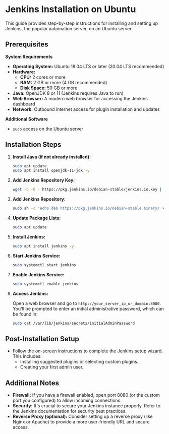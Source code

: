# Jenkins Installation on Ubuntu

This guide provides step-by-step instructions for installing and setting up Jenkins, the popular automation server, on an Ubuntu server.

## Prerequisites

**System Requirements**

* **Operating System:** Ubuntu 18.04 LTS or later (20.04 LTS recommended)
* **Hardware:**
    * **CPU:** 2 cores or more
    * **RAM:** 2 GB or more (4 GB recommended)
    * **Disk Space:** 50 GB or more
* **Java:** OpenJDK 8 or 11 (Jenkins requires Java to run)
* **Web Browser:** A modern web browser for accessing the Jenkins dashboard
* **Network:** Outbound internet access for plugin installation and updates

**Additional Software**

* `sudo` access on the Ubuntu server

## Installation Steps

1. **Install Java (if not already installed):**

   ```bash
   sudo apt update
   sudo apt install openjdk-11-jdk -y
   ```

2. **Add Jenkins Repository Key:**

   ```bash
   wget -q -O - https://pkg.jenkins.io/debian-stable/jenkins.io.key | sudo apt-key add -
   ```

3. **Add Jenkins Repository:**

   ```bash
   sudo sh -c 'echo deb https://pkg.jenkins.io/debian-stable binary/ > /etc/apt/sources.list.d/jenkins.list'
   ```

4. **Update Package Lists:**

   ```bash
   sudo apt update
   ```

5. **Install Jenkins:**

   ```bash
   sudo apt install jenkins -y
   ```

6. **Start Jenkins Service:**

   ```bash
   sudo systemctl start jenkins
   ```

7. **Enable Jenkins Service:**

   ```bash
   sudo systemctl enable jenkins
   ```

8. **Access Jenkins:**

   Open a web browser and go to `http://your_server_ip_or_domain:8080`. You'll be prompted to enter an initial administrative password, which can be found in:

   ```bash
   sudo cat /var/lib/jenkins/secrets/initialAdminPassword
   ```

## Post-Installation Setup

* Follow the on-screen instructions to complete the Jenkins setup wizard. This includes:
    * Installing suggested plugins or selecting custom plugins.
    * Creating your first admin user.

## Additional Notes

* **Firewall:** If you have a firewall enabled, open port 8080 (or the custom port you configured) to allow incoming connections.
* **Security:** It's crucial to secure your Jenkins instance properly. Refer to the Jenkins documentation for security best practices.
* **Reverse Proxy (optional):** Consider setting up a reverse proxy (like Nginx or Apache) to provide a more user-friendly URL and secure access.
